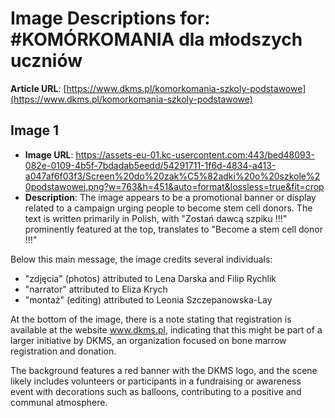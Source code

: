 # Image Descriptions for: #KOMÓRKOMANIA dla młodszych uczniów

**Article URL**: [https://www.dkms.pl/komorkomania-szkoly-podstawowe](https://www.dkms.pl/komorkomania-szkoly-podstawowe)

## Image 1
- **Image URL**: https://assets-eu-01.kc-usercontent.com:443/bed48093-082e-0109-4b5f-7bdadab5eedd/54291711-1f6d-4834-a413-a047af6f03f3/Screen%20do%20zak%C5%82adki%20o%20szkole%20podstawowej.png?w=763&h=451&auto=format&lossless=true&fit=crop
- **Description**: The image appears to be a promotional banner or display related to a campaign urging people to become stem cell donors. The text is written primarily in Polish, with "Zostań dawcą szpiku !!!" prominently featured at the top, translates to "Become a stem cell donor !!!" 

Below this main message, the image credits several individuals: 

- "zdjęcia" (photos) attributed to Lena Darska and Filip Rychlik
- "narrator" attributed to Eliza Krych
- "montaż" (editing) attributed to Leonia Szczepanowska-Lay

At the bottom of the image, there is a note stating that registration is available at the website www.dkms.pl, indicating that this might be part of a larger initiative by DKMS, an organization focused on bone marrow registration and donation.

The background features a red banner with the DKMS logo, and the scene likely includes volunteers or participants in a fundraising or awareness event with decorations such as balloons, contributing to a positive and communal atmosphere.

